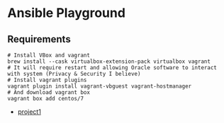 Ansible Playground
==================

Requirements
------------
```shell
# Install VBox and vagrant
brew install --cask virtualbox-extension-pack virtualbox vagrant
# It will require restart and allowing Oracle software to interact with system (Privacy & Security I believe)
# Install vagrant plugins
vagrant plugin install vagrant-vbguest vagrant-hostmanager
# And download vagrant box
vagrant box add centos/7
```
- [project1](./project1/README.md)
